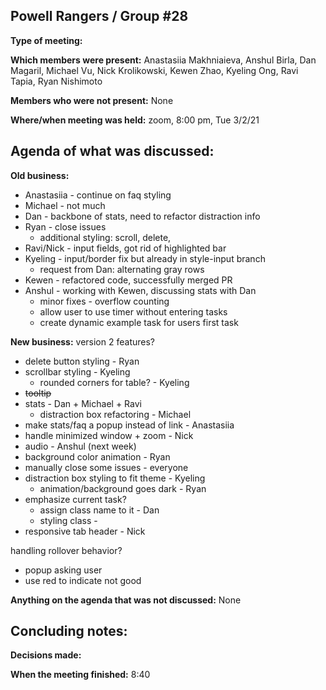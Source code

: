 ## Powell Rangers / Group #28

**Type of meeting:**

**Which members were present:** Anastasiia Makhniaieva, Anshul Birla, Dan Magaril, Michael Vu, Nick Krolikowski, Kewen Zhao, Kyeling Ong, Ravi Tapia, Ryan Nishimoto

**Members who were not present:** None

**Where/when meeting was held:** zoom, 8:00 pm, Tue 3/2/21


## Agenda of what was discussed:

**Old business:**  
- Anastasiia - continue on faq styling
- Michael - not much
- Dan - backbone of stats, need to refactor distraction info
- Ryan - close issues
  - additional styling: scroll, delete, 
- Ravi/Nick - input fields, got rid of highlighted bar
- Kyeling - input/border fix but already in style-input branch
  - request from Dan: alternating gray rows
- Kewen - refactored code, successfully merged PR
- Anshul - working with Kewen, discussing stats with Dan
  - minor fixes - overflow counting
  - allow user to use timer without entering tasks
  - create dynamic example task for users first task

**New business:** 
version 2 features?
- delete button styling - Ryan
- scrollbar styling - Kyeling
  - rounded corners for table? - Kyeling
- ~~tooltip~~
- stats - Dan + Michael + Ravi
  - distraction box refactoring - Michael
- make stats/faq a popup instead of link - Anastasiia
- handle minimized window + zoom - Nick
- audio - Anshul (next week)
- background color animation - Ryan
- manually close some issues - everyone
- distraction box styling to fit theme - Kyeling
  - animation/background goes dark - Ryan
- emphasize current task? 
  - assign class name to it - Dan
  - styling class - 
- responsive tab header - Nick

handling rollover behavior?
- popup asking user
- use red to indicate not good



**Anything on the agenda that was not discussed:**  None


## Concluding notes:

**Decisions made:** 

**When the meeting finished:** 8:40
